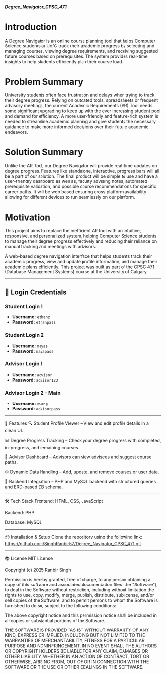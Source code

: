 ##### Degree_Navigator_CPSC_471 #####

# Introduction
A Degree Navigator is an online course planning tool that helps Computer Science students at UofC track their academic progress by selecting and managing courses, viewing degree requirements, and receiving suggested future courses based on prerequisites. The system provides real-time insights to help students efficiently plan their course load.

# Problem Summary
University students often face frustration and delays when trying to track their degree progress. Relying on outdated tools, spreadsheets or frequent advisory meetings, the current Academic Requirements (AR) Tool needs some significant upgrading to keep up with the ever increasing student pool and demand for efficiency. A more user-friendly and feature-rich system is needed to streamline academic planning and give students the necessary guidance to make more informed decisions over their future academic endeavors.

# Solution Summary
Unlike the AR Tool, our Degree Navigator will provide real-time updates on degree progress. Features like standalone, interactive, progress bars will all be a part of our solution. The final product will be simple to use and have a user-friendly dashboard as well as, faculty advising notes, automated prerequisite validation, and possible course recommendations for specific career paths. It will be web based ensuring cross platform availability allowing for different devices to run seamlessly on our platform.

# Motivation
This project aims to replace the inefficient AR tool with an intuitive, responsive, and personalized system, helping Computer Science students to manage their degree progress effectively and reducing their reliance on manual tracking and meetings with advisors.



A web-based degree navigation interface that helps students track their academic progress, view and update profile information, and manage their academic plans efficiently. This project was built as part of the CPSC 471 (Database Management Systems) course at the University of Calgary.

_____________________________________________________________________________________________________________________________

## 🔐 Login Credentials

### Student Login 1
- **Username:** `ethanz`
- **Password:** `ethanpass`

### Student Login 2
- **Username:** `mayas`
- **Password:** `mayapass`


### Advisor Login 1
- **Username:** `advisor`
- **Password:** `advisor123`

### Advisor Login 2 - Main
- **Username:** `ewong`
- **Password:** `advisorpass`

_____________________________________________________________________________________________________________________________

🚀 Features
🔍 Student Profile Viewer – View and edit profile details in a clean UI.

📊 Degree Progress Tracking – Check your degree progress with completed, in-progress, and remaining courses.

🧩 Advisor Dashboard – Advisors can view advisees and suggest course paths.

⚙️ Dynamic Data Handling – Add, update, and remove courses or user data.

📁 Backend Integration – PHP and MySQL backend with structured queries and ERD-based DB schema.

_____________________________________________________________________________________________________________________________

🛠️ Tech Stack
Frontend: HTML, CSS, JavaScript

Backend: PHP

Database: MySQL

_____________________________________________________________________________________________________________________________

📦 Installation & Setup
Clone the repository using the following link:
https://github.com/SinghRanbir57/Degree_Navigator_CPSC_471.git

_____________________________________________________________________________________________________________________________

📚 License
MIT License

Copyright (c) 2025 Ranbir Singh

Permission is hereby granted, free of charge, to any person obtaining a copy
of this software and associated documentation files (the "Software"), to deal
in the Software without restriction, including without limitation the rights
to use, copy, modify, merge, publish, distribute, sublicense, and/or sell
copies of the Software, and to permit persons to whom the Software is
furnished to do so, subject to the following conditions:

The above copyright notice and this permission notice shall be included in all
copies or substantial portions of the Software.

THE SOFTWARE IS PROVIDED "AS IS", WITHOUT WARRANTY OF ANY KIND, EXPRESS OR
IMPLIED, INCLUDING BUT NOT LIMITED TO THE WARRANTIES OF MERCHANTABILITY,
FITNESS FOR A PARTICULAR PURPOSE AND NONINFRINGEMENT. IN NO EVENT SHALL THE
AUTHORS OR COPYRIGHT HOLDERS BE LIABLE FOR ANY CLAIM, DAMAGES OR OTHER
LIABILITY, WHETHER IN AN ACTION OF CONTRACT, TORT OR OTHERWISE, ARISING FROM,
OUT OF OR IN CONNECTION WITH THE SOFTWARE OR THE USE OR OTHER DEALINGS IN THE
SOFTWARE.

